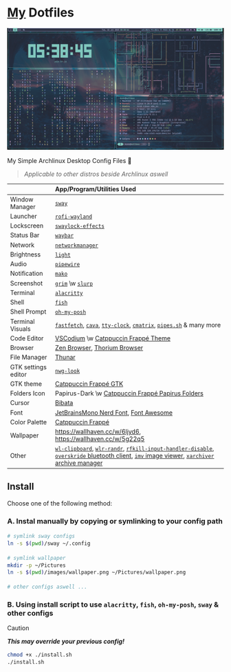 # [My](https://github.com/ikhsan3adi) Dotfiles

![Preview](preview.png)

My Simple Archlinux Desktop Config Files 🍚

> _Applicable to other distros beside Archlinux aswell_

|                     | App/Program/Utilities Used                                                                                                                                                                                                                                                                                                                                                                                      |
| :------------------ | :-------------------------------------------------------------------------------------------------------------------------------------------------------------------------------------------------------------------------------------------------------------------------------------------------------------------------------------------------------------------------------------------------------------- |
| Window Manager      | [`sway`](https://swaywm.org/)                                                                                                                                                                                                                                                                                                                                                                                   |
| Launcher            | [`rofi-wayland`](https://github.com/lbonn/rofi)                                                                                                                                                                                                                                                                                                                                                                 |
| Lockscreen          | [`swaylock-effects`](https://github.com/mortie/swaylock-effects)                                                                                                                                                                                                                                                                                                                                                |
| Status Bar          | [`waybar`](https://github.com/Alexays/Waybar)                                                                                                                                                                                                                                                                                                                                                                   |
| Network             | [`networkmanager`](https://archlinux.org/packages/?name=networkmanager)                                                                                                                                                                                                                                                                                                                                         |
| Brightness          | [`light`](https://gitlab.com/dpeukert/light)                                                                                                                                                                                                                                                                                                                                                                    |
| Audio               | [`pipewire`](https://pipewire.org/)                                                                                                                                                                                                                                                                                                                                                                             |
| Notification        | [`mako`](https://github.com/emersion/mako)                                                                                                                                                                                                                                                                                                                                                                      |
| Screenshot          | [`grim`](https://gitlab.freedesktop.org/emersion/grim) \w [`slurp`](https://github.com/emersion/slurp)                                                                                                                                                                                                                                                                                                          |
| Terminal            | [`alacritty`](https://github.com/alacritty/alacritty)                                                                                                                                                                                                                                                                                                                                                           |
| Shell               | [`fish`](https://fishshell.com/)                                                                                                                                                                                                                                                                                                                                                                                |
| Shell Prompt        | [`oh-my-posh`](https://ohmyposh.dev/)                                                                                                                                                                                                                                                                                                                                                                           |
| Terminal Visuals    | [`fastfetch`](https://github.com/fastfetch-cli/fastfetch/), [`cava`](https://github.com/karlstav/cava), [`tty-clock`](https://github.com/xorg62/tty-clock), [`cmatrix`](https://github.com/abishekvashok/cmatrix), [`pipes.sh`](https://github.com/pipeseroni/pipes.sh) & many more                                                                                                                             |
| Code Editor         | [VSCodium](https://vscodium.com/) \w [Catppuccin Frappé Theme](https://marketplace.visualstudio.com/items?itemName=Catppuccin.catppuccin-vsc-pack)                                                                                                                                                                                                                                                              |
| Browser             | [Zen Browser](https://zen-browser.app/), [Thorium Browser](https://thorium.rocks/)                                                                                                                                                                                                                                                                                                                              |
| File Manager        | [Thunar](https://docs.xfce.org/xfce/thunar/start)                                                                                                                                                                                                                                                                                                                                                               |
| GTK settings editor | [`nwg-look`](https://github.com/nwg-piotr/nwg-look)                                                                                                                                                                                                                                                                                                                                                             |
| GTK theme           | [Catppuccin Frappé GTK](https://github.com/catppuccin/gtk/blob/main/docs/USAGE.md)                                                                                                                                                                                                                                                                                                                              |
| Folders Icon        | Papirus-Dark \w [Catppuccin Frappé Papirus Folders](https://github.com/catppuccin/papirus-folders)                                                                                                                                                                                                                                                                                                              |
| Cursor              | [Bibata](https://github.com/ful1e5/Bibata_Cursor)                                                                                                                                                                                                                                                                                                                                                               |
| Font                | [JetBrainsMono Nerd Font](https://www.nerdfonts.com/font-downloads), [Font Awesome](https://archlinux.org/packages/extra/any/otf-font-awesome/)                                                                                                                                                                                                                                                                 |
| Color Palette       | [Catppuccin Frappé](https://catppuccin.com/palette/)                                                                                                                                                                                                                                                                                                                                                            |
| Wallpaper           | <https://wallhaven.cc/w/6ljyd6>, <https://wallhaven.cc/w/5g22q5>                                                                                                                                                                                                                                                                                                                                                |
| Other               | [`wl-clipboard`](https://github.com/bugaevc/wl-clipboard), [`wlr-randr`](https://gitlab.freedesktop.org/emersion/wlr-randr), [`rfkill-input-handler-disable`](https://github.com/devkev/rfkill-input-handler-disable), [`overskride` bluetooth client](https://github.com/kaii-lb/overskride), [`imv` image viewer](https://sr.ht/~exec64/imv/), [`xarchiver` archive manager](https://github.com/ib/xarchiver) |

## Install

Choose one of the following method:

### A. Instal manually by copying or symlinking to your config path

```sh
# symlink sway configs
ln -s $(pwd)/sway ~/.config

# symlink wallpaper
mkdir -p ~/Pictures
ln -s $(pwd)/images/wallpaper.png ~/Pictures/wallpaper.png

# other configs aswell ...
```

### B. Using install script to use `alacritty`, `fish`, `oh-my-posh`, `sway` & other configs

> [!CAUTION]
> _**This may override your previous config!**_
>
> ```sh
> chmod +x ./install.sh
> ./install.sh
> ```
